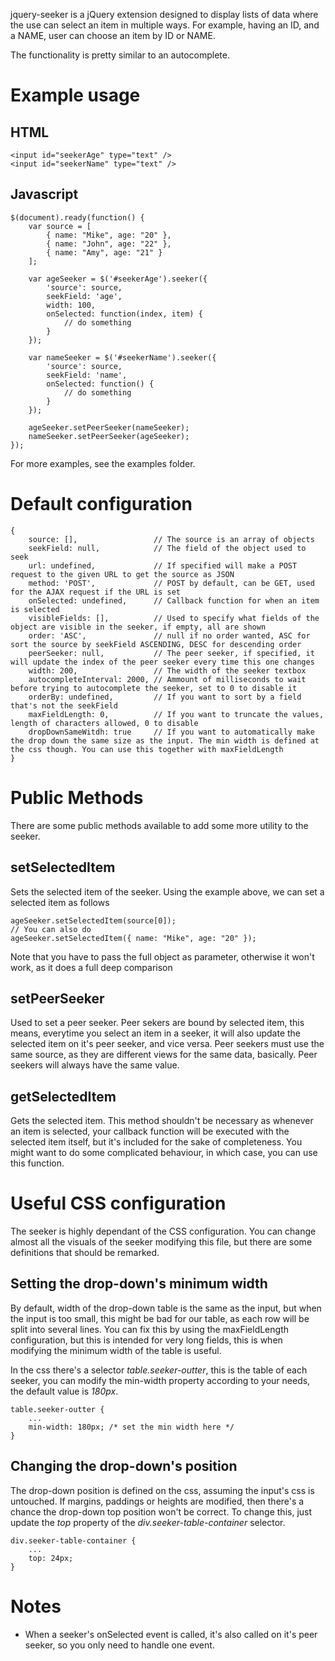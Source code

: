 jquery-seeker is a jQuery extension designed to display lists of data where the use can select an item in multiple ways.
For example, having an ID, and a NAME, user can choose an item by ID or NAME.

The functionality is pretty similar to an autocomplete.

# Example usage

## HTML

<pre><code>&lt;input id="seekerAge" type="text" /&gt;
&lt;input id="seekerName" type="text" /&gt;</code></pre>

## Javascript

<pre><code>$(document).ready(function() {
	var source = [
		{ name: "Mike", age: "20" },
		{ name: "John", age: "22" },
		{ name: "Amy", age: "21" }
	];

	var ageSeeker = $('#seekerAge').seeker({
		'source': source,
		seekField: 'age',
		width: 100,
		onSelected: function(index, item) {
			// do something
		}
	});

	var nameSeeker = $('#seekerName').seeker({
		'source': source,
		seekField: 'name',
		onSelected: function() {
			// do something
		}
	});

	ageSeeker.setPeerSeeker(nameSeeker);
	nameSeeker.setPeerSeeker(ageSeeker);
});</code></pre>

For more examples, see the examples folder.

# Default configuration

<pre><code>{
	source: [],					// The source is an array of objects
	seekField: null,			// The field of the object used to seek
	url: undefined,				// If specified will make a POST request to the given URL to get the source as JSON
	method: 'POST',				// POST by default, can be GET, used for the AJAX request if the URL is set
	onSelected: undefined,		// Callback function for when an item is selected
	visibleFields: [],			// Used to specify what fields of the object are visible in the seeker, if empty, all are shown
	order: 'ASC',				// null if no order wanted, ASC for sort the source by seekField ASCENDING, DESC for descending order
	peerSeeker: null,			// The peer seeker, if specified, it will update the index of the peer seeker every time this one changes
	width: 200,					// The width of the seeker textbox
	autocompleteInterval: 2000,	// Ammount of milliseconds to wait before trying to autocomplete the seeker, set to 0 to disable it
	orderBy: undefined,			// If you want to sort by a field that's not the seekField
	maxFieldLength: 0,			// If you want to truncate the values, length of characters allowed, 0 to disable
	dropDownSameWitdh: true 	// If you want to automatically make the drop down the same size as the input. The min width is defined at the css though. You can use this together with maxFieldLength
}</code></pre>

# Public Methods

There are some public methods available to add some more utility to the seeker.

## setSelectedItem

Sets the selected item of the seeker. Using the example above, we can set a selected item as follows

<pre><code>ageSeeker.setSelectedItem(source[0]);
// You can also do
ageSeeker.setSelectedItem({ name: "Mike", age: "20" });</code></pre>

Note that you have to pass the full object as parameter, otherwise it won't work, as it does a full deep comparison

## setPeerSeeker

Used to set a peer seeker. Peer sekers are bound by selected item, this means, everytime you select an item in a seeker, it will also update the selected item on it's peer seeker, and vice versa. Peer seekers must use the same source, as they are different views for the same data, basically. Peer seekers will always have the same value.

## getSelectedItem

Gets the selected item. This method shouldn't be necessary as whenever an item is selected, your callback function will be executed with the selected item itself, but it's included for the sake of completeness. You might want to do some complicated behaviour, in which case, you can use this function.

# Useful CSS configuration
The seeker is highly dependant of the CSS configuration. You can change almost all the visuals of the seeker modifying this file, but there are some definitions that should be remarked.

## Setting the drop-down's minimum width
By default, width of the drop-down table is the same as the input, but when the input is too small, this might be bad for our table, as each row will be split into several lines. You can fix this by using the maxFieldLength configuration, but this is intended for very long fields, this is when modifying the minimum width of the table is useful.

In the css there's a selector _table.seeker-outter_, this is the table of each seeker, you can modify the min-width property according to your needs, the default value is _180px_.

<pre><code>table.seeker-outter {
	...
	min-width: 180px; /* set the min width here */
}</code></pre>

## Changing the drop-down's position
The drop-down position is defined on the css, assuming the input's css is untouched. If margins, paddings or heights are modified, then there's a chance the drop-down top position won't be correct. To change this, just update the _top_ property of the _div.seeker-table-container_ selector.

<pre><code>div.seeker-table-container {
	...
	top: 24px;
}</code></pre>

# Notes

*	When a seeker's onSelected event is called, it's also called on it's peer seeker, so you only need to handle one event.